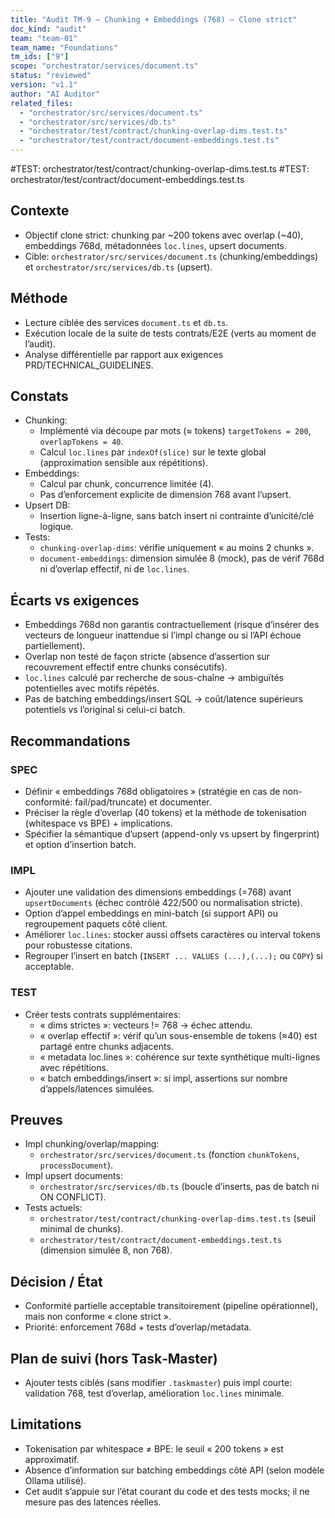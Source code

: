 ```yaml
---
title: "Audit TM-9 — Chunking + Embeddings (768) — Clone strict"
doc_kind: "audit"
team: "team-01"
team_name: "Foundations"
tm_ids: ["9"]
scope: "orchestrator/services/document.ts"
status: "reviewed"
version: "v1.1"
author: "AI Auditor"
related_files:
  - "orchestrator/src/services/document.ts"
  - "orchestrator/src/services/db.ts"
  - "orchestrator/test/contract/chunking-overlap-dims.test.ts"
  - "orchestrator/test/contract/document-embeddings.test.ts"
---
```


#TEST: orchestrator/test/contract/chunking-overlap-dims.test.ts
#TEST: orchestrator/test/contract/document-embeddings.test.ts

## Contexte
- Objectif clone strict: chunking par ~200 tokens avec overlap (~40), embeddings 768d, métadonnées `loc.lines`, upsert documents.
- Cible: `orchestrator/src/services/document.ts` (chunking/embeddings) et `orchestrator/src/services/db.ts` (upsert).

## Méthode
- Lecture ciblée des services `document.ts` et `db.ts`.
- Exécution locale de la suite de tests contrats/E2E (verts au moment de l’audit).
- Analyse différentielle par rapport aux exigences PRD/TECHNICAL_GUIDELINES.

## Constats
- Chunking:
  - Implémenté via découpe par mots (≈ tokens) `targetTokens = 200`, `overlapTokens = 40`.
  - Calcul `loc.lines` par `indexOf(slice)` sur le texte global (approximation sensible aux répétitions).
- Embeddings:
  - Calcul par chunk, concurrence limitée (4).
  - Pas d’enforcement explicite de dimension 768 avant l’upsert.
- Upsert DB:
  - Insertion ligne-à-ligne, sans batch insert ni contrainte d’unicité/clé logique.
- Tests:
  - `chunking-overlap-dims`: vérifie uniquement « au moins 2 chunks ».
  - `document-embeddings`: dimension simulée 8 (mock), pas de vérif 768d ni d’overlap effectif, ni de `loc.lines`.

## Écarts vs exigences
- Embeddings 768d non garantis contractuellement (risque d’insérer des vecteurs de longueur inattendue si l’impl change ou si l’API échoue partiellement).
- Overlap non testé de façon stricte (absence d’assertion sur recouvrement effectif entre chunks consécutifs).
- `loc.lines` calculé par recherche de sous-chaîne → ambiguïtés potentielles avec motifs répétés.
- Pas de batching embeddings/insert SQL → coût/latence supérieurs potentiels vs l’original si celui-ci batch.

## Recommandations
### SPEC
- Définir « embeddings 768d obligatoires » (stratégie en cas de non-conformité: fail/pad/truncate) et documenter.
- Préciser la règle d’overlap (40 tokens) et la méthode de tokenisation (whitespace vs BPE) + implications.
- Spécifier la sémantique d’upsert (append-only vs upsert by fingerprint) et option d’insertion batch.

### IMPL
- Ajouter une validation des dimensions embeddings (=768) avant `upsertDocuments` (échec contrôlé 422/500 ou normalisation stricte).
- Option d’appel embeddings en mini-batch (si support API) ou regroupement paquets côté client.
- Améliorer `loc.lines`: stocker aussi offsets caractères ou interval tokens pour robustesse citations.
- Regrouper l’insert en batch (`INSERT ... VALUES (...),(...);` ou `COPY`) si acceptable.

### TEST
- Créer tests contrats supplémentaires:
  - « dims strictes »: vecteurs != 768 → échec attendu.
  - « overlap effectif »: vérif qu’un sous-ensemble de tokens (≈40) est partagé entre chunks adjacents.
  - « metadata loc.lines »: cohérence sur texte synthétique multi-lignes avec répétitions.
  - « batch embeddings/insert »: si impl, assertions sur nombre d’appels/latences simulées.

## Preuves
- Impl chunking/overlap/mapping:
  - `orchestrator/src/services/document.ts` (fonction `chunkTokens`, `processDocument`).
- Impl upsert documents:
  - `orchestrator/src/services/db.ts` (boucle d’inserts, pas de batch ni ON CONFLICT).
- Tests actuels:
  - `orchestrator/test/contract/chunking-overlap-dims.test.ts` (seuil minimal de chunks).
  - `orchestrator/test/contract/document-embeddings.test.ts` (dimension simulée 8, non 768).

## Décision / État
- Conformité partielle acceptable transitoirement (pipeline opérationnel), mais non conforme « clone strict ».
- Priorité: enforcement 768d + tests d’overlap/metadata.

## Plan de suivi (hors Task‑Master)
- Ajouter tests ciblés (sans modifier `.taskmaster`) puis impl courte: validation 768, test d’overlap, amélioration `loc.lines` minimale.

## Limitations
- Tokenisation par whitespace ≠ BPE: le seuil « 200 tokens » est approximatif.
- Absence d’information sur batching embeddings côté API (selon modèle Ollama utilisé).
- Cet audit s’appuie sur l’état courant du code et des tests mocks; il ne mesure pas des latences réelles.
